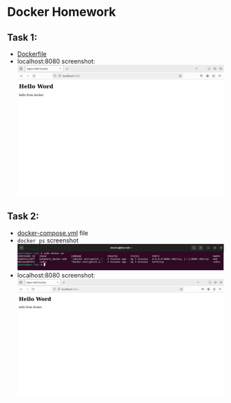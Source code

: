 # Docker Homework

## Task 1:

- [Dockerfile](/web/Dockerfile)
- localhost:8080 screenshot:
  ![alt](web/task1-result.png)

## Task 2:

- [docker-compose.yml](docker-compose.yml) file
- `docker ps` screenshot
  ![alt](Task2_docker_ps.png)
- localhost:8080 screenshot:
  ![alt](Task2_web_screenshot.png)
